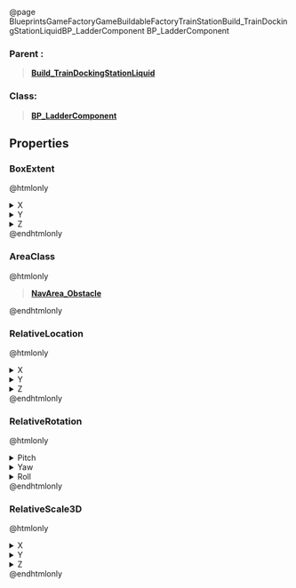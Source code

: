 @page BlueprintsGameFactoryGameBuildableFactoryTrainStationBuild_TrainDockingStationLiquidBP_LadderComponent BP_LadderComponent
### Parent :
<b><a href="_blueprints_game_factory_game_buildable_factory_train_station_build__train_docking_station_liquid.html"><blockquote>Build_TrainDockingStationLiquid</blockquote></a></b>
### Class:
<b><a href="_blueprints_game_factory_game_buildable-shared_ladder_b_p__ladder_component.html"><blockquote>BP_LadderComponent</blockquote></a></b>
## Properties
### BoxExtent
@htmlonly
<details>
 <summary>X</summary>
<blockquote>16</blockquote>
</details>
<details>
 <summary>Y</summary>
<blockquote>16</blockquote>
</details>
<details>
 <summary>Z</summary>
<blockquote>16</blockquote>
</details>
@endhtmlonly

### AreaClass
@htmlonly
<b><a href="_class_script_nav_area__obstacle.html"><blockquote>NavArea_Obstacle</blockquote></a></b>
@endhtmlonly

### RelativeLocation
@htmlonly
<details>
 <summary>X</summary>
<blockquote>689.9977416992188</blockquote>
</details>
<details>
 <summary>Y</summary>
<blockquote>1220.0023193359375</blockquote>
</details>
<details>
 <summary>Z</summary>
<blockquote>420</blockquote>
</details>
@endhtmlonly

### RelativeRotation
@htmlonly
<details>
 <summary>Pitch</summary>
<blockquote>0</blockquote>
</details>
<details>
 <summary>Yaw</summary>
<blockquote>90.00019836425781</blockquote>
</details>
<details>
 <summary>Roll</summary>
<blockquote>0</blockquote>
</details>
@endhtmlonly

### RelativeScale3D
@htmlonly
<details>
 <summary>X</summary>
<blockquote>2.087200880050659</blockquote>
</details>
<details>
 <summary>Y</summary>
<blockquote>2.3087286949157715</blockquote>
</details>
<details>
 <summary>Z</summary>
<blockquote>23.62296485900879</blockquote>
</details>
@endhtmlonly

